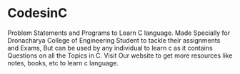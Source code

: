 # CodesinC
Problem Statements and Programs to Learn C language. Made Specially for Dronacharya College of Engineering Student to tackle their assignments and Exams, But can be used by any individual to learn c as it contains Questions on all the Topics in C.
Visit Our website to get more resources like notes, books, etc to learn c language.
